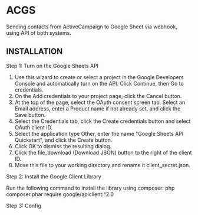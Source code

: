 ACGS
===============================
Sending contacts from ActiveCampaign to Google Sheet via webhook, using API of both systems.

INSTALLATION
-------------------

Step 1: Turn on the Google Sheets API

1. Use this wizard to create or select a project in the Google Developers Console and automatically turn on the API. Click Continue, then Go to credentials.
2. On the Add credentials to your project page, click the Cancel button.
3. At the top of the page, select the OAuth consent screen tab. Select an Email address, enter a Product name if not already set, and click the Save button.
4. Select the Credentials tab, click the Create credentials button and select OAuth client ID.
5. Select the application type Other, enter the name "Google Sheets API Quickstart", and click the Create button.
6. Click OK to dismiss the resulting dialog.
7. Click the file_download (Download JSON) button to the right of the client ID.
8. Move this file to your working directory and rename it client_secret.json.

Step 2: Install the Google Client Library

Run the following command to install the library using composer:
php composer.phar require google/apiclient:^2.0

Step 3: Config